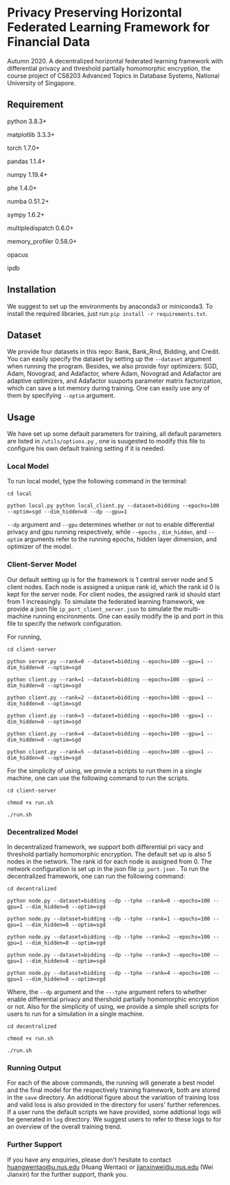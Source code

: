 # Privacy Preserving Horizontal Federated Learning Framework for Financial Data
Autumn 2020. A decentralized horizontal federated learning framework with differential privacy and threshold partially homomorphic encryption, the course project of CS6203 Advanced Topics in Database Systems, National University of Singapore.

## Requirement
python 3.8.3+

matplotlib 3.3.3+

torch 1.7.0+

pandas 1.1.4+

numpy 1.19.4+

phe 1.4.0+

numba 0.51.2+

sympy 1.6.2+

multipledispatch 0.6.0+

memory_profiler 0.58.0+

opacus

ipdb

## Installation
We suggest to set up the environments by anaconda3 or miniconda3.
To install the required libraries, just run
```pip install -r requirements.txt```.

## Dataset
We provide four datasets in this repo: Bank, Bank\_Rnd, Bidding, and Credit. You can easily specify the dataset by setting up the
```--dataset```
argument when running the program.
Besides, we also provide foyr optimizers: SGD, Adam, Novograd, and Adafactor, where Adam, Novograd and Adafactor are adaptive optimizers, and Adafactor suuports parameter matrix factorization, which can save a lot memory during training.
One can easily use any of them by specifying 
```--optim``` 
argument.

## Usage
We have set up some default parameters for training, all default parameters are listed in 
```/utils/options.py```
, one is suugested to modify this file to configure his own default training setting if it is needed.

### Local Model
To run local model, type the following command in the terminal:

```
cd local

python local.py python local_client.py --dataset=bidding --epochs=100 --optim=sgd --dim_hidden=8 --dp --gpu=1
```

```--dp``` 
argument and 
```--gpu``` 
determines whether or not to enable differential privacy and gpu running respectively, while 
```--epochs```
, ```dim_hidden```, and 
```--optim``` 
arguments refer to the running epochs, hidden layer dimension, and optimizer of the model.

### Client-Server Model
Our default setting up is for the framework is 1 central server node and 5 client nodes.
Each node is assigned a unique rank id, which the rank id 0 is kept for the server node.
For client nodes, the assigned rank id should start from 1 increasingly.
To simulate the federated learning framework, we provide a json file 
```ip_port_client_server.json```
 to simulate the multi-machine running encironments.
One can easily modify the ip and port in this file to specify the network configuration.

For running,

```
cd client-server

python server.py --rank=0 --dataset=bidding --epochs=100 --gpu=1 --dim_hidden=8 --optim=sgd

python client.py --rank=1 --dataset=bidding --epochs=100 --gpu=1 --dim_hidden=8 --optim=sgd

python client.py --rank=2 --dataset=bidding --epochs=100 --gpu=1 --dim_hidden=8 --optim=sgd

python client.py --rank=3 --dataset=bidding --epochs=100 --gpu=1 --dim_hidden=8 --optim=sgd

python client.py --rank=4 --dataset=bidding --epochs=100 --gpu=1 --dim_hidden=8 --optim=sgd

python client.py --rank=5 --dataset=bidding --epochs=100 --gpu=1 --dim_hidden=8 --optim=sgd

```

For the simplicity of using, we provie a scripts to run them in a single machine, one can use the following command to run the scripts.


```
cd client-server

chmod +x run.sh

./run.sh
```

### Decentralized Model
In decentralized framework, we support both differential pri
vacy and threshold partially homomorphic encryption. The default set up is also 5 nodes in the network. The rank id for each node is assigned from 0.
The network configuration is set up in the json file 
```ip_port.json```
. To run the decentralized framework, one can run the following command:

```
cd decentralized 

python node.py --dataset=bidding --dp --tphe --rank=0 --epochs=100 --gpu=1 --dim_hidden=8 --optim=sgd

python node.py --dataset=bidding --dp --tphe --rank=1 --epochs=100 --gpu=1 --dim_hidden=8 --optim=sgd

python node.py --dataset=bidding --dp --tphe --rank=2 --epochs=100 --gpu=1 --dim_hidden=8 --optim=sgd

python node.py --dataset=bidding --dp --tphe --rank=3 --epochs=100 --gpu=1 --dim_hidden=8 --optim=sgd

python node.py --dataset=bidding --dp --tphe --rank=4 --epochs=100 --gpu=1 --dim_hidden=8 --optim=sgd

```

Where, the 
```--dp```
 argument and the 
 ```---tphe``` 
 argument refers to whether enable differential privacy and thershold partially homomorphic encryption or not.
Also for the simplicity of using, we provide a simple shell scripts for users to run for a simulation in a single machine.

```
cd decentralized

chmod +x run.sh

./run.sh
```

### Running Output

For each of the above commands, the running will generate a best model and the final model for the respectively training framework, both are stored in the 
```save```
 directory. An addtional figure about the variation of training loss and valid loss is also provided in the directory for users' further references.
If a user runs the default scripts we have provided, some addtional logs will be generated in
 ```log```
  directory. We suggest users to refer to these logs to for an overview of  the overall training trend. 

### Further Support
If you have any enquiries, please don't hesitate to contact huangwentao@u.nus.edu (Huang Wentao) or jianxinwei@u.nus.edu (Wei Jianxin) for the further support, thank you.




